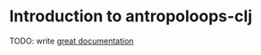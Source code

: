 # Introduction to antropoloops-clj

TODO: write [great documentation](http://jacobian.org/writing/what-to-write/)
